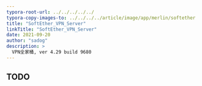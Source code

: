 ```yaml
---
typora-root-url: ../../../../../
typora-copy-images-to: ../../../../article/image/app/merlin/softether
title: "SoftEther_VPN_Server"
linkTitle: "SoftEther_VPN_Server"
date: 2021-09-20
author: "sadog"
description: >
  VPN全家桶, ver 4.29 build 9680
---
```


## TODO


